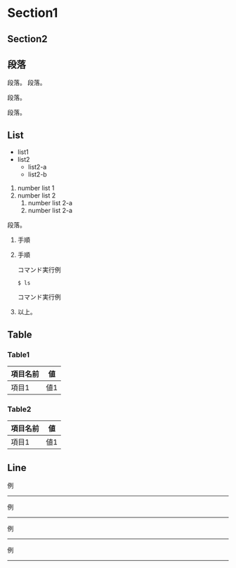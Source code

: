 # Section1

## Section2

## 段落

段落。
段落。

段落。

段落。

## List

* list1
* list2
    * list2-a
    * list2-b
    
1. number list 1
1. number list 2
    1. number list 2-a
    1. number list 2-a

段落。

1. 手順
1. 手順

    コマンド実行例
    
    ```
    $ ls
    ```
    
    コマンド実行例

1. 以上。



## Table

### Table1

項目名前 | 値
----------- | --
項目1       | 値1

### Table2

項目名前 | 値
----------- | -----
項目1       | 値1


## Line

例
* * *

例
***

例
*****
例
- - - -
